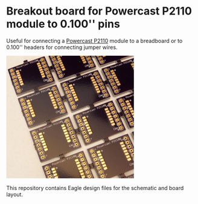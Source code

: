 # Breakout board for Powercast P2110 module to 0.100'' pins

Useful for connecting a [Powercast
P2110](http://www.powercastco.com/products/powerharvester-receivers/) module to
a breadboard or to 0.100'' headers for connecting jumper wires.

![Powercast P2110 breakout](powercast-breakout.jpg)

This repository contains Eagle design files for the schematic and board layout.
